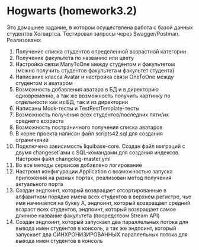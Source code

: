 # Hogwarts (homework3.2)
Это домашнее задание, в котором осуществлена работа с базой данных студентов Хогвартса.
Тестировал запросы через Swagger/Postman.
Реализовано:
1. Получение списка студентов определенной возрастной категории
2. Получение факультета по названию или цвету
3. Настройка связи ManyToOne между студентом и факультетом (можно получить студентов факультета и факультет студента)
4. Написание класса Avatar и настройка связи OneToOne между студентом и аватаром
5. Возможность добавления аватара в БД и в директорию одновременно, а так же возможность получить картинку по отдельности как из БД, так и из директории
6. Написаны Mock-тесты и TestRestTemplate-тесты
7. Возможность получения всех студентов/последних пяти/их среднего возраста
8. Возможность постраничного получения списка аватаров
9. В корне проекта написан файл scripts42.sql для создания ограничений
10. Подключена зависимость liquibase-core. Создан файл миграций с двумя changeset`ами с SQL-командами для создания индексов. Настроен файл changelog-master.yml
11. Во все методы сервисов добавлено логирование
12. Настроил конфигурации Application с возможностью запуска приложения на разных портах, реализован метод получения актуального порта
13. Создан эндпоинт, который возвращает отсортированные в алфавитном порядке имена всех студентов в верхнем регистре, чье имя начинается на букву А, эндпоинт, который возвращает средний возраст всех студентов, эндпоинт, который возвращает самое длинное название факультета (посредством Stream API)
14. Создан эндпоинт, который запускает два параллельных потока для вывода имен студентов в консоль, а так же эндпоинт, который запускает два СИНХРОНИЗИРОВАННЫХ параллельных потока для вывода имен студентов в консоль 
